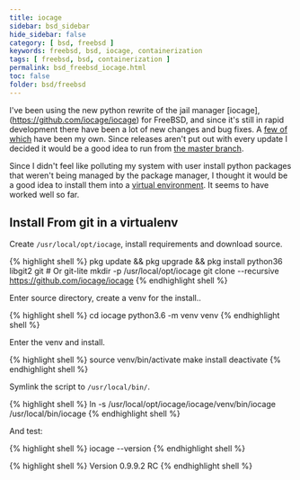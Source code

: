 ```yaml
---
title: iocage
sidebar: bsd_sidebar
hide_sidebar: false
category: [ bsd, freebsd ]
keywords: freebsd, bsd, iocage, containerization
tags: [ freebsd, bsd, containerization ]
permalink: bsd_freebsd_iocage.html
toc: false
folder: bsd/freebsd
---
```


I've been using the new python rewrite of the jail manager [iocage],(https://github.com/iocage/iocage) for FreeBSD, and since it's still in rapid development there have been a lot of new changes and bug fixes. A [few of which](https://github.com/iocage/iocage/issues?utf8=%E2%9C%93&q=is%3Aissue%20author%3Ajohnramsden) have been my own. Since releases aren't put out with every update I decided it would be a good idea to run from [the master branch](https://github.com/iocage/iocage).

Since I didn't feel like polluting my system with user install python packages that weren't being managed by the package manager, I thought it would be a good idea to install them into a [virtual environment](https://docs.python.org/3/tutorial/venv.html). It seems to have worked well so far.

## Install From git in a virtualenv

Create ```/usr/local/opt/iocage```, install requirements and download source.

{% highlight shell %}
pkg update && pkg upgrade && pkg install python36 libgit2 git # Or git-lite
mkdir -p /usr/local/opt/iocage
git clone --recursive https://github.com/iocage/iocage
{% endhighlight shell %}

Enter source directory, create a venv for the install..

{% highlight shell %}
cd iocage
python3.6 -m venv venv
{% endhighlight shell %}

Enter the venv and install.

{% highlight shell %}
source venv/bin/activate
make install
deactivate
{% endhighlight shell %}

Symlink the script to ```/usr/local/bin/```.

{% highlight shell %}
ln -s /usr/local/opt/iocage/iocage/venv/bin/iocage /usr/local/bin/iocage
{% endhighlight shell %}

And test:

{% highlight shell %}
iocage --version
{% endhighlight shell %}

{% highlight shell %}
Version 0.9.9.2 RC
{% endhighlight shell %}
